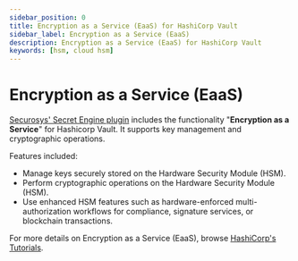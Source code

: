 ```yaml
---
sidebar_position: 0
title: Encryption as a Service (EaaS) for HashiCorp Vault
sidebar_label: Encryption as a Service (EaaS)
description: Encryption as a Service (EaaS) for HashiCorp Vault
keywords: [hsm, cloud hsm]
---
```


# Encryption as a Service (EaaS)

[Securosys' Secret Engine plugin](../Concepts/secrets_engine_concept.md) includes the functionality "**Encryption as a Service**" for Hashicorp Vault. It supports key management and cryptographic operations.

Features included:
- Manage keys securely stored on the Hardware Security Module (HSM). 
- Perform cryptographic operations on the Hardware Security Module (HSM). 
- Use enhanced HSM features such as hardware-enforced multi-authorization workflows for compliance, signature services, or blockchain transactions.  

For more details on Encryption as a Service (EaaS), browse [HashiCorp's Tutorials](https://developer.hashicorp.com/vault/tutorials/encryption-as-a-service).